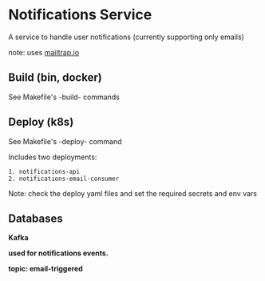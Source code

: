 # Notifications Service

A service to handle user notifications (currently supporting only emails)

note: uses [mailtrap.io](https://mailtrap.io/)

## Build (bin, docker)

See Makefile's -build- commands


## Deploy (k8s)

See Makefile's -deploy- command

Includes  two deployments:
```
1. notifications-api
2. notifications-email-consumer
```
Note: check the deploy yaml files and set the required secrets and env vars


## Databases

<b>Kafka<b>

used for notifications events.

<b>topic:</b> email-triggered
